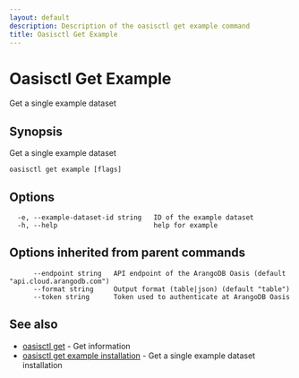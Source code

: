 ```yaml
---
layout: default
description: Description of the oasisctl get example command
title: Oasisctl Get Example
---
```

# Oasisctl Get Example

Get a single example dataset

## Synopsis

Get a single example dataset

```
oasisctl get example [flags]
```

## Options

```
  -e, --example-dataset-id string   ID of the example dataset
  -h, --help                        help for example
```

## Options inherited from parent commands

```
      --endpoint string   API endpoint of the ArangoDB Oasis (default "api.cloud.arangodb.com")
      --format string     Output format (table|json) (default "table")
      --token string      Token used to authenticate at ArangoDB Oasis
```

## See also

* [oasisctl get](oasisctl-get.html)	 - Get information
* [oasisctl get example installation](oasisctl-get-example-installation.html)	 - Get a single example dataset installation

